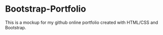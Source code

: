 # Bootstrap-Portfolio

This is a mockup for my github online portfolio created with HTML/CSS and Bootstrap.